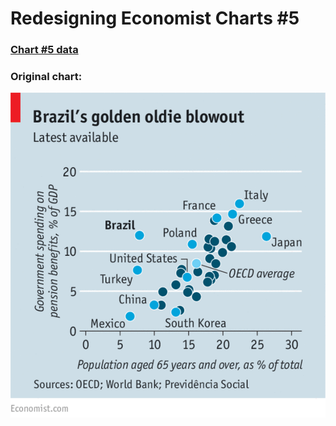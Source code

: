# Redesigning Economist Charts #5
### [Chart #5 data](Economist_5_data.csv)
### Original chart:
![Economist Original 5](Economist_5_original.png)
